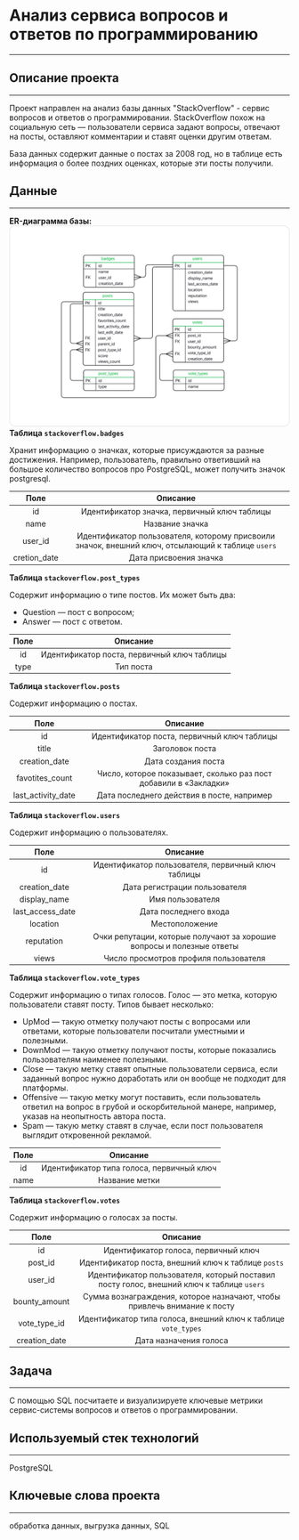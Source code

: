 # Анализ сервиса вопросов и ответов по программированию
***
## Описание проекта
***
Проект направлен на анализ базы данных "StackOverflow" - сервис вопросов и ответов о программировании.
StackOverflow похож на социальную сеть — пользователи сервиса задают вопросы, отвечают на посты, оставляют комментарии и ставят оценки другим ответам.

База данных содержит данные о постах за 2008 год, но в таблице есть информация о более поздних оценках, которые эти посты получили.
## Данные
***
**ER-диаграмма базы:**
![screenshot](Image.png)
**Таблица `stackoverflow.badges`**

Хранит информацию о значках, которые присуждаются за разные достижения. Например, пользователь, правильно ответивший на большое количество вопросов про PostgreSQL, может получить значок postgresql.

|Поле|Описание|
| :---: | :---: |
|id|Идентификатор значка, первичный ключ таблицы|
|name|Название значка|
|user_id|Идентификатор пользователя, которому присвоили значок, внешний ключ, отсылающий к таблице `users`|
|cretion_date|Дата присвоения значка|

**Таблица `stackoverflow.post_types`**

Содержит информацию о типе постов. Их может быть два:
* Question — пост с вопросом; 
* Answer — пост с ответом.

|     Поле     |Описание|
|:------------:| :---: |
|      id      |Идентификатор поста, первичный ключ таблицы|
|     type     |Тип поста|

**Таблица `stackoverflow.posts`**

Содержит информацию о постах.

|        Поле        |Описание|
|:------------------:| :---: |
|         id         |Идентификатор поста, первичный ключ таблицы|
|       title        |Заголовок поста|
|   creation_date    |Дата создания поста|
|  favotites_count   |Число, которое показывает, сколько раз пост добавили в «Закладки»|
| last_activity_date |Дата последнего действия в посте, например|

**Таблица `stackoverflow.users`**

Содержит информацию о пользователях.

|        Поле        |Описание|
|:------------------:| :---: |
|id|Идентификатор пользователя, первичный ключ таблицы|
|creation_date|Дата регистрации пользователя|
|display_name|Имя пользователя|
|last_access_date|Дата последнего входа|
|location|Местоположение|
|reputation|Очки репутации, которые получают за хорошие вопросы и полезные ответы|
|views|Число просмотров профиля пользователя|

**Таблица `stackoverflow.vote_types`**

Содержит информацию о типах голосов. Голос — это метка, которую пользователи ставят посту. Типов бывает несколько:
* UpMod — такую отметку получают посты с вопросами или ответами, которые пользователи посчитали уместными и полезными.
* DownMod — такую отметку получают посты, которые показались пользователям наименее полезными.
* Close — такую метку ставят опытные пользователи сервиса, если заданный вопрос нужно доработать или он вообще не подходит для платформы.
* Offensive — такую метку могут поставить, если пользователь ответил на вопрос в грубой и оскорбительной манере, например, указав на неопытность автора поста.
* Spam — такую метку ставят в случае, если пост пользователя выглядит откровенной рекламой.

|        Поле        |Описание|
|:------------------:| :---: |
|id|Идентификатор типа голоса, первичный ключ|
|name|Название метки|

**Таблица `stackoverflow.votes`**

Содержит информацию о голосах за посты.

|        Поле        |                     Описание                     |
|:------------------:|:------------------------------------------------:|
|id|       Идентификатор голоса, первичный ключ       |
|post_id|Идентификатор поста, внешний ключ к таблице `posts` |
|user_id|Идентификатор пользователя, который поставил посту голос, внешний ключ к таблице `users`                                                  |
|bounty_amount|Сумма вознаграждения, которое назначают, чтобы привлечь внимание к посту                                                  |
|vote_type_id| Идентификатор типа голоса, внешний ключ к таблице `vote_types`                                                 |
|creation_date|Дата назначения голоса                                                  |

## Задача
***
С помощью SQL посчитаете и визуализируете ключевые метрики сервис-системы вопросов и ответов о программировании.

## Используемый стек технологий
***
PostgreSQL

## Ключевые слова проекта
***
обработка данных, выгрузка данных, SQL
